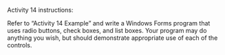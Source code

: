 Activity 14 instructions:

Refer to “Activity 14 Example” and write a Windows Forms program that uses radio buttons, check boxes, and list boxes.
Your program may do anything you wish, but should demonstrate appropriate use of each of the controls.
